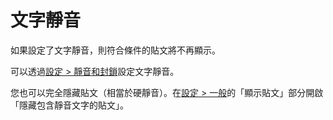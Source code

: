 # 文字靜音

如果設定了文字靜音，則符合條件的貼文將不再顯示。

可以透過[設定 > 靜音和封鎖](x-mi-web://settings/mute-block)設定文字靜音。

您也可以完全隱藏貼文（相當於硬靜音）。在[設定 > 一般](x-mi-web://settings/general)的「顯示貼文」部分開啟「隱藏包含靜音文字的貼文」。
